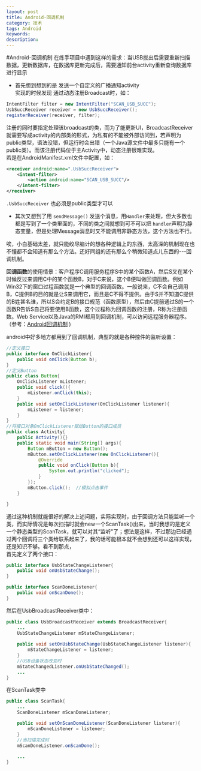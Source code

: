 ```yaml
---
layout: post
title: Android-回调机制
category: 技术
tags: Android
keywords: 
description: 
---
```


#Android-回调机制
在练手项目中遇到这样的需求：当USB拔出后需要重新扫描数据，更新数据库，在数据库更新完成后，需要通知前台activity重新查询数据库进行显示  
- 首先想到想到的是 发送一个自定义的广播通知activity  
实现的时候发现 通过动态注册Broadcast时，如：  
``` java
IntentFilter filter = new IntentFilter("SCAN_USB_SUCC");
UsbSuccReceiver receiver = new UsbSuccReceiver();
registerReceiver(receiver, filter);
```
注册的同时要指定处理该broadcast的类，而为了能更新UI，BroadcastReceiver就需要写成activity的内部类的形式，为私有的不能被外部访问到，若声明为public类型，语法没错，但运行时会出错（一个Java源文件中最多只能有一个public类）。而该注册代码位于主Activity中，动态注册很难实现。  
若是在AndroidManifest.xml文件中配置，如：  
``` xml
<receiver android:name=".UsbSuccReceiver">
	<intent-filter>
		<action android:name="SCAN_USB_SUCC"/>
	</intent-filter>
</receiver>
```
`.UsbSuccReceiver` 也必须是public类型才可以  
- 其次又想到了用 `sendMessage()` 发送个消息，用`Handler`来处理，但大多数也都是写到了一个类里面的，不同的类之间就想到可不可以把 `handler`声明为静态变量，但是处理Message消息时又不能调用非静态方法，这个方法也不行。  

唉，小白基础太差，就只能绞尽脑计的想各种逻辑上的东西，太高深的机制现在也不懂都不会知道有那么个方法。还好同组的还有那么个稍微知道点儿东西的---回调机制。

**回调函数**的使用情景：客户程序C调用服务程序S中的某个函数A，然后S又在某个时候反过来调用C中的某个函数B，对于C来说，这个B便叫做回调函数。例如Win32下的窗口过程函数就是一个典型的回调函数。一般说来，C不会自己调用B，C提供B的目的就是让S来调用它，而且是C不得不提供。由于S并不知道C提供的B姓甚名谁，所以S会约定B的接口规范（函数原型），然后由C提前通过S的一个函数R告诉S自己将要使用B函数，这个过程称为回调函数的注册，R称为注册函数。Web Service以及Java的RMI都用到回调机制，可以访问远程服务器程序。（参考：[Android回调机制][1] )  

android中好多地方都用到了回调机制，典型的就是各种控件的监听设置：
``` java
//定义接口
public interface OnClickListenr{
	public void onClick(Button b);
}
//定义Button
public class Button{
	OnClickListener mListener;
	public void click(){
		mListener.onClick(this);
	}
	public void setOnClickListener(OnClickListener listener){
		mListener = listener;
	}
}
//将接口对象OnClickListener赋给Button的接口成员
public class Activity{
	public Activity(){}
	public static void main(String[] args){
		Button mButton = new Button();
		mButton.setOnClickListener(new OnClickListener(){
			@Override
			public void onClick(Button b){
				System.out.println("clicked");
			}
		});
		mButton.click();  //模拟点击事件
	}

}

```
通过这种机制就能很好的解决上述问题，实际实现时，由于回调方法只能监听一个类，而实际情况是每次扫描时就会new一个ScanTask()出来，当时我想的是定义一个静态类型的ScanTask，就可以对其“监听"了；想法是这样，不过那边已经通过两个回调将三个类给联系起来了，我的话可能根本就不会想到还可以这样实现，还是知识不够。看不到那点，  
首先定义了两个接口：
``` java
public interface UsbStateChangeListener{
	public void onUsbStateChange();
}

public interface ScanDoneListener{
	public void onScanDone();
}
```
然后在UsbBroadcastReceiver类中：
``` java
public class UsbBroadcastReceiver extends BroadcastReceiver{
	...
	UsbStateChangeListener mStateChangeListener;
	
	public void setOnUsbStateChange(UsbStateChangeListener listener){
		mStateChangeListener = listener;
	}
	//USB设备状态改变时
	mStateChangedListener.onUsbStateChanged();
	...
}
```
在ScanTask类中
``` java
public class ScanTask{
	...
	ScanDoneListener mScanDoneListener;

	public void setOnScanDoneListener(ScanDoneListener listener){
		mScanDoneListener = listener;
	}
	//当扫描完成时
	mScanDoneListener.onScanDone();
	
	...
}
```





[1]: http://www.cnblogs.com/vtianyun/archive/2012/06/19/2555427.html
 
